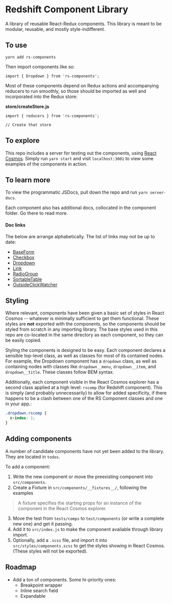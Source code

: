# Redshift Component Library

A library of reusable React-Redux components. This library is meant to be modular, reusable, and mostly style-indifferent.

## To use

```
yarn add rs-components
```

Then import components like so:

```
import { Dropdown } from 'rs-components';
```

Most of these components depend on Redux actions and accompanying reducers to run smoothly, so those should be imported as well and incorporated into the Redux store:

**store/createStore.js**
```
import { reducers } from 'rs-components';

// Create that store
```

## To explore

This repo includes a server for testing out the components, using [React Cosmos](https://github.com/react-cosmos/react-cosmos). Simply run `yarn start` and visit `localhost:3001` to view some examples of the components in action.

## To learn more

To view the programmatic JSDocs, pull down the repo and run `yarn server-docs`.

Each component also has additional docs, collocated in the component folder. Go there to read more.

#### Doc links

The below are arrange alphabetically. The list of links may not be up to date:

- [BaseForm](./src/components/BaseForm)
- [Checkbox](./src/components/Checkbox)
- [Dropdown](./src/components/Dropdown)
- [Link](./src/components/Link)
- [RadioGroup](./src/components/RadioGroup)
- [SortableTable](./src/components/SortableTable)
- [OutsideClickWatcher](./src/components/OutsideClickWatcher)

## Styling

Where relevant, components have been given a basic set of styles in React Cosmos -- whatever is minimally sufficient to get them functional. These styles are **not** exported with the components, so the components should be styled from scratch in any importing library. The base styles used in this repo are co-located in the same directory as each component, so they can be easily copied.

Styling the components is designed to be easy. Each component declares a sensible top-level class, as well as classes for most of its contained nodes. For example, the Dropdown component has a `dropdown` class, as well as containing nodes with classes like `dropdown__menu`, `dropdown__item`, and `dropdown__title`. These classes follow BEM syntax.

Additionally, each component visible in the React Cosmos explorer has a second class applied at a high level: `rscomp` (for Redshift component). This is simply (and probably unnecessarily) to allow for added specificity, if there happens to be a clash between one of the RS Component classes and one in your app.:

```scss
.dropdown.rscomp {
  z-index: 1;
}
```

## Adding components

A number of candidate components have not yet been added to the library. They are located in `todos`.

To add a component:

1. Write the new component or move the preexisting component into `src/components`.
2. Create a Fixture in `src/components/__fixtures__/`, following the examples

  > A fixture specifies the starting props for an instance of the component in the React Cosmos explorer.

3. Move the test from `tests/comps` to `test/components` (or write a complete new one) and get it passing.
4. Add it to `src/index.js` to make the component available through library import.
5. Optionally, add a `.scss` file, and import it into `src/styles/components.scss` to get the styles showing in React Cosmos. (These styles will not be exported).

## Roadmap

- Add a ton of components. Some hi-priority ones:
  - Breakpoint wrapper
  - Inline search field
  - Expandable